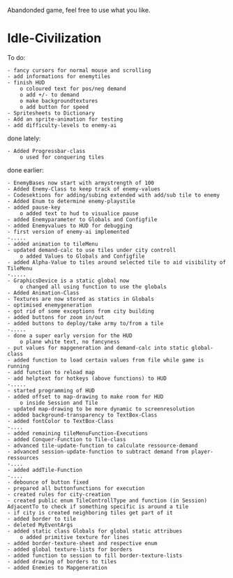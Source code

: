 Abandonded game, feel free to use what you like.


# Idle-Civilization

To do:

	- fancy cursors for normal mouse and scrolling
	- add informations for enemytiles
	- finish HUD
		o coloured text for pos/neg demand
		o add +/- to demand
		o make backgroundtextures
		o add button for speed
	- Spritesheets to Dictionary
	- Add an sprite-animation for testing
	- add difficulty-levels to enemy-ai
	
done lately:

	- Added Progressbar-class
		o used for conquering tiles
	
	
done earlier:

	- EnemyBases now start with armystrength of 100
	- Added Enemy-Class to keep track of enemy-values
	- Codesektions for adding/subing extended with add/sub tile to enemy
	- Added Enum to determine enemy-playstile
	- added pause-key
		o added text to hud to visualice pause
	- added Enemyparameter to Globals and Configfile
	- added Enemyvalues to HUD for debugging
	- first version of enemy-ai implemented
	-.....
	- added animation to tileMenu
	- updated demand-calc to use tiles under city controll
		o added Values to Globals and Configfile
	- added Alpha-Value to tiles around selected tile to aid visibility of TileMenu
	-.....
	- GraphicsDevice is a static global now
		o changed all using function to use the globals
	- Added Animation-Class
	- Textures are now stored as statics in Globals
	- optimised enemygeneration
	- got rid of some exceptions from city building
	- added buttons for zoom in/out
	- added buttons to deploy/take army to/from a tile
	-.....
	- done a super early version for the HUD
		o plane white text, no fancyness
	- put values for mapgeneration and demand-calc into static global-class
	- added function to load certain values from file while game is running
	- add function to reload map
	- add helptext for hotkeys (above functions) to HUD
	-.....
	- started programming of HUD
	- added offset to map-drawing to make room for HUD
		o inside Session and Tile
	- updated map-drawing to be more dynamic to screenresolution
	- added background-transparency to TextBox-Class
	- added fontColor to TextBox-Class
	-....
	- added remaining tileMenuFunction-Executions
	- added Conquer-Function to Tile-class
	- advanced tile-update-function to calculate ressource-demand
	- advanced session-update-function to subtract demand from player-ressources
	-....
	- added addTile-Function
	-....
	- debounce of button fixed
	- prepared all buttonfunctions for execution
	- created rules for city-creation
	- created public enum TileControllType and function (in Session) AdjacentTo to check if something specific is around a tile
	- if city is created neighboring tiles get part of it
	- added border to tile
	- deleted MyEventArgs
	- added static class Globals for global static attribues
		o added primitive texture for lines
	- added border-texture-sheet and respective enum
	- added global texture-lists for borders
	- added function to session to fill border-texture-lists
	- added drawing of borders to tiles
	- added Enemies to Mapgeneration


